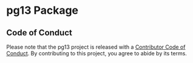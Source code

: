# pg13 Package     

## Code of Conduct
  
  Please note that the pg13 project is released with a [Contributor Code of Conduct](https://contributor-covenant.org/version/2/0/CODE_OF_CONDUCT.html). By contributing to this project, you agree to abide by its terms.
